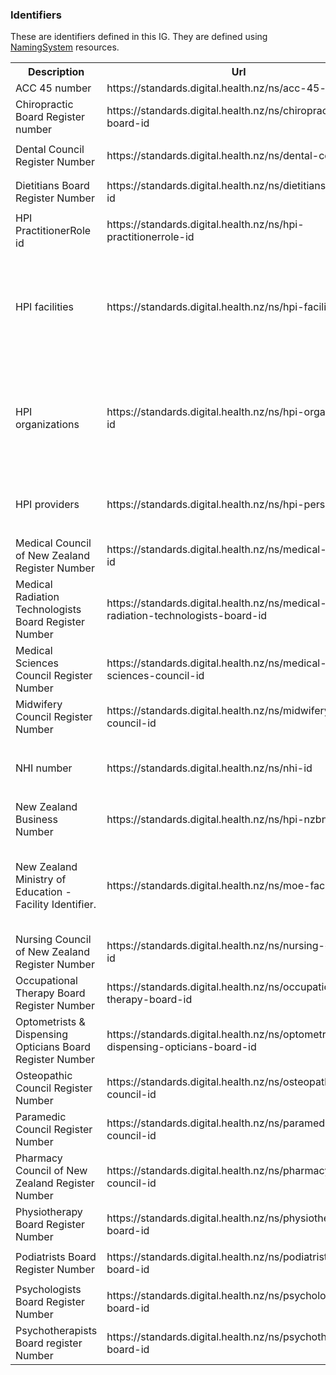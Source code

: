 <!-- Generated by the makeNamingSystemSummary script -->
### Identifiers

<div>
These are identifiers defined in this IG. They are defined using <a href='http://hl7.org/fhir/namingsystem.html'>NamingSystem</a> resources.
</div>

<table class='table table-bordered table-condensed'>
<tr><th>Description</th><th>Url</th><th>Other identifiers</th><th>Responsible</th></tr>
<tr><td>ACC 45 number</td><td><div>https://standards.digital.health.nz/ns/acc-45-number</div></td><td></td><td>HISO</td></tr>
<tr><td>Chiropractic Board Register number</td><td><div>https://standards.digital.health.nz/ns/chiropractic-board-id</div></td><td><ul><li>2.16.840.1.113883.2.18.70.1 (oid) </li></ul></td><td>HISO</td></tr>
<tr><td>Dental Council Register Number</td><td><div>https://standards.digital.health.nz/ns/dental-council-id</div></td><td><ul><li>2.16.840.1.113883.2.18.70.2 (oid) </li></ul></td><td>HISO</td></tr>
<tr><td>Dietitians Board Register Number</td><td><div>https://standards.digital.health.nz/ns/dietitians-board-id</div></td><td><ul><li>2.16.840.1.113883.2.18.70.3 (oid) </li></ul></td><td>HISO</td></tr>
<tr><td>HPI PractitionerRole id</td><td><div>https://standards.digital.health.nz/ns/hpi-practitionerrole-id</div></td><td></td><td>HISO</td></tr>
<tr><td>HPI facilities</td><td><div>https://standards.digital.health.nz/ns/hpi-facility-id</div></td><td><ul><li>https://standards.digital.health.nz/ns/moh-facility-id (uri) </li><li>https://standards.digital.health.nz/id/hpi-facility (uri) Deprecated</li><li>2.16.840.1.113883.2.18.3.2 (oid) </li><li>https://standards.digital.health.nz/ns/nzhis-facility-id (uri) </li></ul></td><td>HISO</td></tr>
<tr><td>HPI organizations</td><td><div>https://standards.digital.health.nz/ns/hpi-organisation-id</div></td><td><ul><li>https://standards.digital.health.nz/ns/moh-agency-id (uri) NZHIS Agency code. Deprecated</li><li>https://standards.digital.health.nz/id/hpi-organisation (uri) Deprecated</li><li>2.16.840.1.113883.2.18.3.3 (oid) </li><li>https://standards.digital.health.nz/ns/nzhis-agency-id (uri) Deprecated</li></ul></td><td>HISO</td></tr>
<tr><td>HPI providers</td><td><div>https://standards.digital.health.nz/ns/hpi-person-id</div></td><td><ul><li>https://standards.digital.health.nz/id/hpi-person (uri) Deprecated</li><li>2.16.840.1.113883.2.18.3.1 (oid) </li></ul></td><td>HISO</td></tr>
<tr><td>Medical Council of New Zealand Register Number</td><td><div>https://standards.digital.health.nz/ns/medical-council-id</div></td><td><ul><li>2.16.840.1.113883.2.18.41 (oid) </li></ul></td><td>HISO</td></tr>
<tr><td>Medical Radiation Technologists Board Register Number</td><td><div>https://standards.digital.health.nz/ns/medical-radiation-technologists-board-id</div></td><td></td><td>HISO</td></tr>
<tr><td>Medical Sciences Council Register Number</td><td><div>https://standards.digital.health.nz/ns/medical-sciences-council-id</div></td><td></td><td>HISO</td></tr>
<tr><td>Midwifery Council Register Number</td><td><div>https://standards.digital.health.nz/ns/midwifery-council-id</div></td><td><ul><li>2.16.840.1.113883.2.18.70.5 (oid) </li></ul></td><td>HISO</td></tr>
<tr><td>NHI number</td><td><div>https://standards.digital.health.nz/ns/nhi-id</div></td><td><ul><li>https://standards.digital.health.nz/id/nhi (uri) Deprecated</li><li>2.16.840.1.113883.2.18.2 (oid) </li></ul></td><td>HISO</td></tr>
<tr><td>New Zealand Business Number</td><td><div>https://standards.digital.health.nz/ns/hpi-nzbn</div></td><td></td><td>HISO</td></tr>
<tr><td>New Zealand Ministry of Education - Facility Identifier.</td><td><div>https://standards.digital.health.nz/ns/moe-facility-id</div></td><td><ul><li>https://www.educationcounts.govt.nz/directories/list-of-nz-schools (uri) </li><li>https://catalogue.data.govt.nz/api/3 (uri) </li></ul></td><td>New Zealand Health Information Standards Organisation (HISO)</td></tr>
<tr><td>Nursing Council of New Zealand Register Number</td><td><div>https://standards.digital.health.nz/ns/nursing-council-id</div></td><td><ul><li>2.16.840.1.113883.2.18.42 (oid) </li></ul></td><td>HISO</td></tr>
<tr><td>Occupational Therapy Board Register Number</td><td><div>https://standards.digital.health.nz/ns/occupational-therapy-board-id</div></td><td><ul><li>2.16.840.1.113883.2.18.70.13 (oid) </li></ul></td><td>HISO</td></tr>
<tr><td>Optometrists & Dispensing Opticians Board Register Number</td><td><div>https://standards.digital.health.nz/ns/optometrists-dispensing-opticians-board-id</div></td><td><ul><li>2.16.840.1.113883.2.18.70.12 (oid) </li></ul></td><td>HISO</td></tr>
<tr><td>Osteopathic Council Register Number</td><td><div>https://standards.digital.health.nz/ns/osteopathic-council-id</div></td><td><ul><li>2.16.840.1.113883.2.18.70.6 (oid) </li></ul></td><td>HISO</td></tr>
<tr><td>Paramedic Council Register Number</td><td><div>https://standards.digital.health.nz/ns/paramedic-council-id</div></td><td></td><td>HISO</td></tr>
<tr><td>Pharmacy Council of New Zealand Register Number</td><td><div>https://standards.digital.health.nz/ns/pharmacy-council-id</div></td><td><ul><li>2.16.840.1.113883.2.18.68 (oid) </li><li>2.16.840.1.113883.2.18.9 (oid) </li></ul></td><td>HISO</td></tr>
<tr><td>Physiotherapy Board Register Number</td><td><div>https://standards.digital.health.nz/ns/physiotherapy-board-id</div></td><td><ul><li>2.16.840.1.113883.2.18.70.7 (oid) </li></ul></td><td>HISO</td></tr>
<tr><td>Podiatrists Board Register Number</td><td><div>https://standards.digital.health.nz/ns/podiatrists-board-id</div></td><td><ul><li>2.16.840.1.113883.2.18.70.8 (oid) </li></ul></td><td>HISO</td></tr>
<tr><td>Psychologists Board Register Number</td><td><div>https://standards.digital.health.nz/ns/psychologists-board-id</div></td><td><ul><li>2.16.840.1.113883.2.18.70.9 (oid) </li></ul></td><td>HISO</td></tr>
<tr><td>Psychotherapists Board register Number</td><td><div>https://standards.digital.health.nz/ns/psychotherapists-board-id</div></td><td><ul><li>2.16.840.1.113883.2.18.70.7 (oid) </li></ul></td><td>HISO</td></tr>
</table>
<br/><br/>